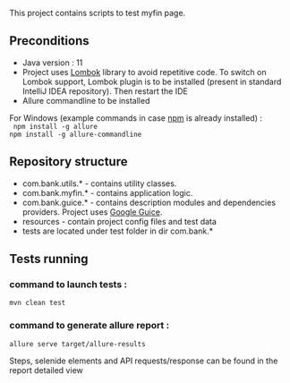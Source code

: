 This project contains scripts to test  myfin page.

## Preconditions
- Java version : 11
- Project uses [Lombok](https://projectlombok.org/) library to avoid repetitive code. To switch on Lombok support, Lombok plugin is to be installed (present in standard IntelliJ IDEA repository). Then restart the IDE 
- Allure commandline to be installed <br> 

For Windows (example commands in case [npm](www.npmjs.com/get-npm) is already installed) : <br>
` npm install -g allure`<br>
 `npm install -g allure-commandline`

## Repository structure
- com.bank.utils.* - contains utility classes.
- com.bank.myfin.* - contains application logic.
- com.bank.guice.* - contains description modules and dependencies providers. Project uses [Google Guice](https://github.com/google/guice).
- resources - contain project config files and test data
- tests are located under test folder in dir com.bank.*

## Tests running

### command to launch tests :
`mvn clean test `

### command to generate allure report : 
`allure serve target/allure-results`

Steps, selenide elements and API requests/response can be found in the report detailed view
